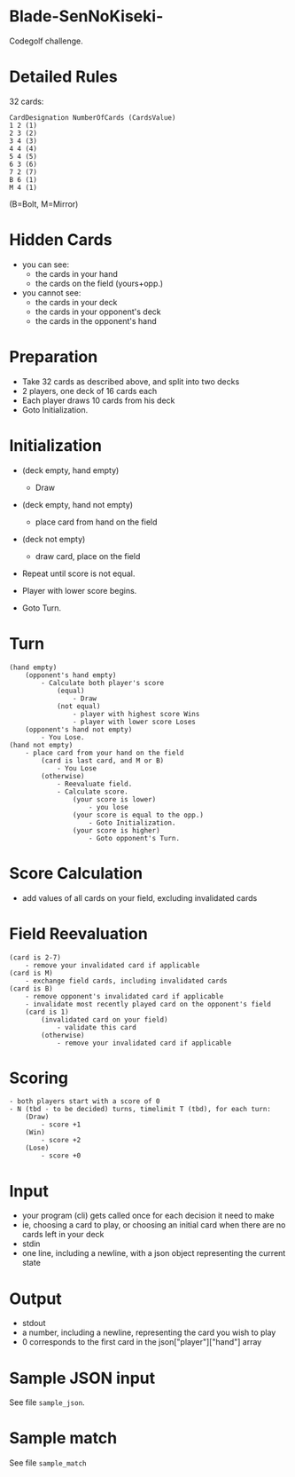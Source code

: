 Blade-SenNoKiseki-
==================

Codegolf challenge.

# Detailed Rules

32 cards:

    CardDesignation NumberOfCards (CardsValue)
    1 2 (1)
    2 3 (2)
    3 4 (3)
    4 4 (4)
    5 4 (5)
    6 3 (6)
    7 2 (7)
    B 6 (1)
    M 4 (1)

(B=Bolt, M=Mirror)


# Hidden Cards
 - you can see:
   - the cards in your hand
   - the cards on the field (yours+opp.)
 - you cannot see:
   - the cards in your deck
   - the cards in your opponent's deck
   - the cards in the opponent's hand


# Preparation
 - Take 32 cards as described above, and split into two decks
 - 2 players, one deck of 16 cards each
 - Each player draws 10 cards from his deck
 - Goto Initialization.

# Initialization
 - (deck empty, hand empty)
   - Draw
 - (deck empty, hand not empty)
   - place card from hand on the field
 - (deck not empty)
   - draw card, place on the field
  
 - Repeat until score is not equal.
 - Player with lower score begins.
 - Goto Turn.

# Turn
    (hand empty)
        (opponent's hand empty)
            - Calculate both player's score
                (equal)
                    - Draw
                (not equal)
                    - player with highest score Wins
                    - player with lower score Loses
        (opponent's hand not empty)
            - You Lose.
    (hand not empty)
        - place card from your hand on the field
            (card is last card, and M or B)
                - You Lose
            (otherwise)
                - Reevaluate field.
                - Calculate score.
                    (your score is lower)
                        - you lose
                    (your score is equal to the opp.)
                        - Goto Initialization.
                    (your score is higher)
                        - Goto opponent's Turn.

# Score Calculation
 - add values of all cards on your field, excluding invalidated cards

# Field Reevaluation
    (card is 2-7)
        - remove your invalidated card if applicable
    (card is M)
        - exchange field cards, including invalidated cards
    (card is B)
        - remove opponent's invalidated card if applicable
        - invalidate most recently played card on the opponent's field
        (card is 1)
            (invalidated card on your field)
                - validate this card
            (otherwise)
                - remove your invalidated card if applicable
    
# Scoring
    - both players start with a score of 0
    - N (tbd - to be decided) turns, timelimit T (tbd), for each turn:
        (Draw)
            - score +1
        (Win)
            - score +2
        (Lose)
            - score +0
   
# Input
 - your program (cli) gets called once for each decision it need to make
 - ie, choosing a card to play, or choosing an initial card when there are no cards left in your deck
 - stdin
 - one line, including a newline, with a json object representing the current state

# Output
 - stdout
 - a number, including a newline, representing the card you wish to play
 - 0 corresponds to the first card in the json["player"]["hand"] array    

# Sample JSON input

See file `sample_json`.

# Sample match

See file `sample_match`
